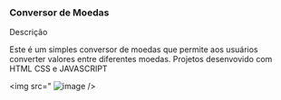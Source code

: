 
### Conversor de Moedas

Descrição <br>

Este é um simples conversor de moedas que permite aos usuários converter valores entre diferentes moedas. 
Projetos desenvovido com HTML CSS e JAVASCRIPT 

<img src=" ![image](https://github.com/Afonsohhenrique/Conversor-de-moedas/assets/113367966/cdd7647e-7b6a-45ca-8a18-d49bab82a6b3) />

